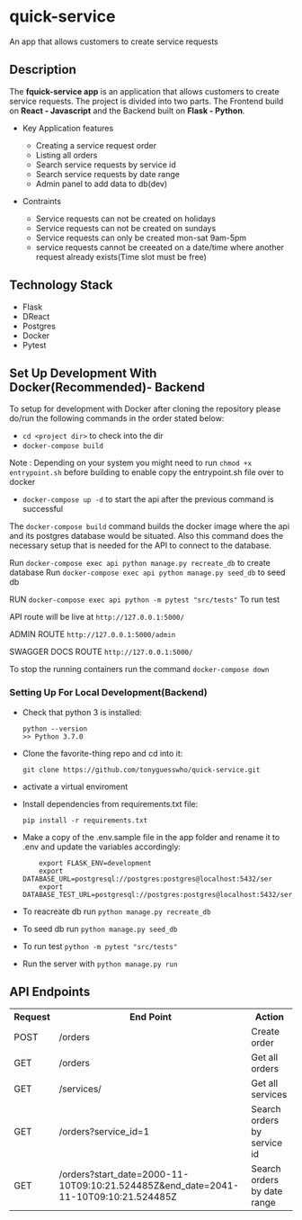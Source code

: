# quick-service
An app that allows customers to create service requests



## Description
The **fquick-service app** is an application that allows customers to create service requests. The project is divided into two parts. The Frontend build on **React - Javascript** and the Backend built on **Flask - Python**.


- Key Application features
    - Creating a service request order
    - Listing all orders
    - Search service requests by service id
    - Search service requests by date range
	- Admin panel to add data to db(dev)

- Contraints
    - Service requests can not be created on holidays
    - Service requests can not be created on sundays
    - Service requests can only be created mon-sat 9am-5pm
	- service requests cannot be creeated on a date/time where another request already exists(Time slot must be free)

## Technology Stack

- Flask
- DReact
- Postgres
- Docker
- Pytest

## Set Up Development With Docker(Recommended)- Backend

To setup for development with Docker after cloning the repository please do/run the following commands in the order stated below:

-   `cd <project dir>` to check into the dir
-   `docker-compose build`

Note : Depending on your system you might need to run `chmod +x entrypoint.sh` before building to enable copy the entrypoint.sh file over to docker
-   `docker-compose up -d` to start the api after the previous command is successful

The `docker-compose build` command builds the docker image where the api and its postgres database would be situated.
Also this command does the necessary setup that is needed for the API to connect to the database.

Run `docker-compose exec api python manage.py recreate_db` to create database
Run  `docker-compose exec api python manage.py seed_db` to seed db 

RUN `docker-compose exec api python -m pytest "src/tests"` To run test


API route will be live at `http://127.0.0.1:5000/`

ADMIN ROUTE `http://127.0.0.1:5000/admin`


SWAGGER DOCS ROUTE `http://127.0.0.1:5000/`


To stop the running containers run the command `docker-compose down`

###  Setting Up For Local Development(Backend)

-   Check that python 3 is installed:

    ```
    python --version
    >> Python 3.7.0
    ```

-   Clone the favorite-thing repo and cd into it:

    ```
    git clone https://github.com/tonyguesswho/quick-service.git
    ```
- activate a virtual enviroment

-   Install dependencies from requirements.txt file:

    ```
    pip install -r requirements.txt
    ```

-   Make a copy of the .env.sample file in the app folder and rename it to .env and update the variables accordingly:

    ```
		export FLASK_ENV=development
		export DATABASE_URL=postgresql://postgres:postgres@localhost:5432/ser
		export DATABASE_TEST_URL=postgresql://postgres:postgres@localhost:5432/ser_test

    ```

- To reacreate db run `python manage.py recreate_db`
- To seed db run `python manage.py seed_db`
- To run test `python -m pytest "src/tests"`
- Run the server with `python manage.py run`






## API Endpoints
<table>
  <tr>
      <th>Request</th>
      <th>End Point</th>
      <th>Action</th>
  </tr>
    <tr>
      <td>POST</td>
      <td>/orders</td>
      <td>Create order</td>
  </tr>
  <tr>
    <td>GET</td>
    <td>/orders</td>
    <td>Get all orders</td>
  </tr>
  <tr>
    <td>GET</td>
    <td>/services/</td>
    <td>Get all services</td>
  </tr>
  <tr>
    <td>GET</td>
    <td>/orders?service_id=1</td>
    <td>Search orders by service id</td>
  </tr>
 <tr>
    <td>GET</td>
    <td>/orders?start_date=2000-11-10T09:10:21.524485Z&end_date=2041-11-10T09:10:21.524485Z</td>
    <td>Search orders by date range</td>
  </tr>
</table>

